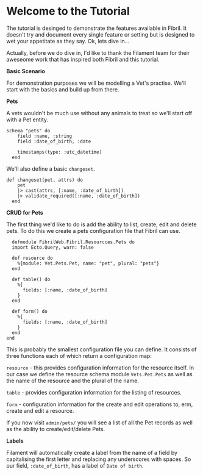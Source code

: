 # Welcome to the Tutorial

The tutorial is desinged to demonstrate the features available in Fibril. It doesn't try and document every single feature or setting but is designed to wet your appetitate as they say. Ok, lets dive in...

Actually, before we do dive in, I'd like to thank the Filament team for their aweseome work that has inspired both Fibril and this tutorial.

**Basic Scenario**

For demonstration purposes we will be modelling a Vet's practise. We'll start with the basics and build up from there.

**Pets**

A vets wouldn't be much use without any animals to treat so we'll start off with a Pet entity.

```
schema "pets" do
    field :name, :string
    field :date_of_birth, :date

    timestamps(type: :utc_datetime)
  end
```

We'll also define a basic `changeset`.

```
def changeset(pet, attrs) do
    pet
    |> cast(attrs, [:name, :date_of_birth])
    |> validate_required([:name, :date_of_birth])
  end
  ```

  **CRUD for Pets**

  The first thing we'd like to do is add the ability to list, create, edit and delete pets. To do this we create a pets configuration file that Fibril can use.

```
  defmodule FibrilWeb.Fibril.Resourcces.Pets do
  import Ecto.Query, warn: false

  def resource do
    %{module: Vet.Pets.Pet, name: "pet", plural: "pets"}
  end

  def table() do
    %{
      fields: [:name, :date_of_birth]
    }
  end

  def form() do
    %{
      fields: [:name, :date_of_birth]
    }
  end
end
```

This is probably the smallest configuration file you can define. It consists of three functions each of which return a configuration map:

`resource` - this provides configuration information for the resource itself. In our case we define the resource schema module `Vets.Pet.Pets` as well as the name of the resource and the plural of the name.

`table` - provides configuration information for the listing of resources.

`form` - configuration information for the create and edit operations to, erm, create and edit a resource.

If you now visit `admin/pets/` you will see a list of all the Pet records as well as the ability to create/edit/delete Pets.

**Labels**

Filament will automatically create a label from the name of a field by capitalising the first letter and replacing any underscores with spaces. So our field, `:date_of_birth`, has a label of `Date of birth`.
